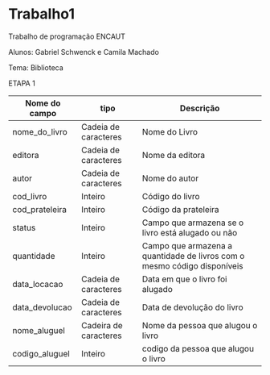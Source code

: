 # Trabalho1 

Trabalho de programação ENCAUT

Alunos: Gabriel Schwenck e Camila Machado

Tema: Biblioteca 

ETAPA 1


|Nome do campo|tipo|Descrição|
|-------------|----|---------|
nome_do_livro|Cadeia de caracteres|Nome do Livro
editora|Cadeia de caracteres|Nome da editora
autor|Cadeia de caracteres|Nome do autor
cod_livro|Inteiro|Código do livro
cod_prateleira|Inteiro|Código da prateleira
status|Inteiro|Campo que armazena se o livro está alugado ou não
quantidade|Inteiro|Campo que armazena a quantidade de livros com o mesmo código disponíveis 
data_locacao|Cadeia de caracteres|Data em que o livro foi alugado
data_devolucao|Cadeia de caracteres|Data de devolução do livro
nome_aluguel|Cadeira de caracteres|Nome da pessoa que alugou o livro
codigo_aluguel|Inteiro|codigo da pessoa que alugou o livro
